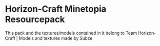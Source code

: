 # Horizon-Craft Minetopia Resourcepack
This pack and the textures/models contained in it belong to Team Horizon-Craft | Models and textures made by Subze

